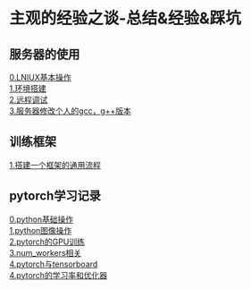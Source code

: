 主观的经验之谈-总结&经验&踩坑
===
服务器的使用
---
[0.LNIUX基本操作](https://github.com/ZM-Zhou/TheWaytoBigBrother/tree/master/notes/server/linux_commands.md)<br>
[1.环境搭建](https://github.com/ZM-Zhou/TheWaytoBigBrother/tree/master/notes/server/build_env.md)<br>
[2.远程调试](https://github.com/ZM-Zhou/TheWaytoBigBrother/tree/master/notes/server/debug_run_online.md)<br>
[3.服务器修改个人的gcc，g++版本](https://github.com/ZM-Zhou/TheWaytoBigBrother/tree/master/notes/server/multiple_gcc_g++.md)

训练框架
---
[1.搭建一个框架的通用流程](https://github.com/ZM-Zhou/TheWaytoBigBrother/tree/master/example_project)

pytorch学习记录
---
[0.python基础操作](https://github.com/ZM-Zhou/TheWaytoBigBrother/tree/master/notes/pytorch/about_python.md)<br>
[1.python图像操作](https://github.com/ZM-Zhou/TheWaytoBigBrother/tree/master/notes/pytorch/python_and_images.md)<br>
[2.pytorch的GPU训练](https://github.com/ZM-Zhou/TheWaytoBigBrother/tree/master/notes/pytorch/pytorch_GPU.md)<br>
[3.num_workers相关](https://github.com/ZM-Zhou/TheWaytoBigBrother/tree/master/notes/pytorch/about_num_workers.md)<br>
[4.pytorch与tensorboard](https://github.com/ZM-Zhou/TheWaytoBigBrother/tree/master/notes/pytorch/pytorch_with_tensorboard.md)<br>
[4.pytorch的学习率和优化器](https://github.com/ZM-Zhou/TheWaytoBigBrother/tree/master/notes/pytorch/more_about_learning_rate.md)


